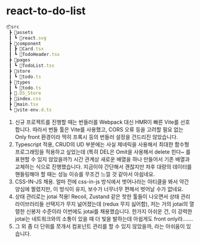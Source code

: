 # react-to-do-list


```jsx
📦src
 ┣ 📂assets
 ┃ ┗ 📜react.svg
 ┣ 📂component
 ┃ ┣ 📜Card.tsx
 ┃ ┗ 📜TodoHeader.tsx
 ┣ 📂pages
 ┃ ┗ 📜TodoList.tsx
 ┣ 📂store
 ┃ ┗ 📜todo.ts
 ┣ 📂types
 ┃ ┗ 📜todo.ts
 ┣ 📜.DS_Store
 ┣ 📜index.css
 ┣ 📜main.tsx
 ┗ 📜vite-env.d.ts
```

1.  신규 프로젝트를 진행할 때는 번들러를 Webpack 대신 HMR이 빠른 Vite를 선호합니다. 따라서 번들 툴은 Vite를 사용했고, CORS 오류 등을 고려할 필요 없는 Only front 환경이라 딱히 프록시 등의 번들러 설정을 건드리진 않았습니다.
2.  Typescript 적용, CRUD의 UD 부분에는 사실 제네릭을 사용해서 최대한 함수형 프로그래밍을 적용하고 싶었는데 (특히 DEL은 Omit을 사용해서 delete 힌다~ 를 표현할 수 있지 않았을까?) 시간 관계상 새로운 배열을 하나 만들어서 기존 배열과 교체하는 식으로 진행했습니다. 지금이야 간단해서 괜찮지만 차후 대량의 데이터를 핸들링해야 할 때는 성능 이슈를 무조건 느낄 것 같아서 아쉽네요.
3.  CSS-IN-JS 채용. 얼마 전에 css-in-js 방식에서 벗어나라는 아티클을 봐서 약간 양심에 찔렸지만, 이 방식이 유지, 보수가 너무너무 편해서 벗어날 수가 없네요.
4.  상태 관리로는 jotai 적용! Recoil, Zustand 같은 핫한 툴들이 나오면서 상태 관리 라이브러리들 선택지가 무지 넒어졌는데 (redux 무지 싫어함), 저는 거의 jotai의 열렬한 신봉자 수준이라 이번에도 jotai를 채용했습니다. 한가지 아쉬운 건, 이 강력한 jotai는 네트워크와의 소통이 있을 때 더 빛을 발하는데 아쉽게도 front only라.......
5.  그 외 좀 더 단위를 쪼개서 컴포넌트 관리를 할 수 있지 않았을까, 라는 아쉬움이 있습니다.
